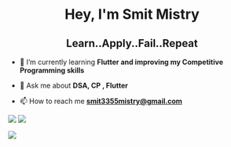 <h1 align="center">Hey, I'm Smit Mistry</h1>
<h2 align="center">Learn..Apply..Fail..Repeat</h2>


- 🌱 I’m currently learning **Flutter and improving my Competitive Programming skills**

- 💬 Ask me about **DSA, CP , Flutter**

- 📫 How to reach me **smit3355mistry@gmail.com**

![](https://lichess.org/study/embed/w5Fi933x/SK2ZsCYo#46)
![](https://en.wikipedia.org/wiki/Levitsky_versus_Marshall#/media/File:Levitsky_vs_Marshall,_1912.gif)


<img src="https://upload.wikimedia.org/wikipedia/commons/3/33/Levitsky_vs_Marshall%2C_1912.gif" />
